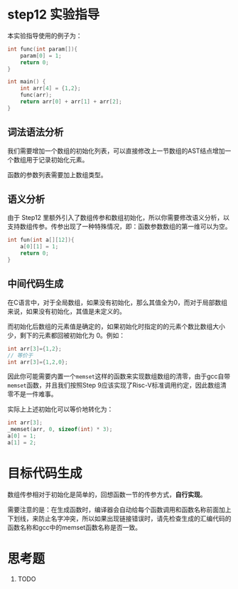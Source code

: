 # step12 实验指导

本实验指导使用的例子为：

```C++
int func(int param[]){
    param[0] = 1;
    return 0;
}

int main() { 
    int arr[4] = {1,2};
    func(arr);
    return arr[0] + arr[1] + arr[2];
}
```

## 词法语法分析

我们需要增加一个数组的初始化列表，可以直接修改上一节数组的AST结点增加一个数组用于记录初始化元素。

函数的参数列表需要加上数组类型。

## 语义分析

由于 Step12 里额外引入了数组传参和数组初始化，所以你需要修改语义分析，以支持数组传参。传参出现了一种特殊情况，即：函数参数数组的第一维可以为空。

```c++
int fun(int a[][12]){
	a[0][1] = 1;
    return 0;
}
```

## 中间代码生成

在C语言中，对于全局数组，如果没有初始化，那么其值全为0，而对于局部数组来说，如果没有初始化，其值是未定义的。

而初始化后数组的元素值是确定的，如果初始化时指定的的元素个数比数组大小少，剩下的元素都回被初始化为  0。例如：

```c
int arr[3]={1,2};
// 等价于
int arr[3]={1,2,0};
```

因此你可能需要内置一个`memset`这样的函数来实现数组数组的清零，由于gcc自带`memset`函数，并且我们按照Step 9应该实现了Risc-V标准调用约定，因此数组清零不是一件难事。

实际上上述初始化可以等价地转化为：

```c++
int arr[3];
_memset(arr, 0, sizeof(int) * 3);
a[0] = 1;
a[1] = 2;
```

# 目标代码生成

数组传参相对于初始化是简单的，回想函数一节的传参方式，**自行实现**。

需要注意的是：在生成函数时，编译器会自动给每个函数调用和函数名称前面加上下划线，来防止名字冲突，所以如果出现链接错误时，请先检查生成的汇编代码的函数名称和gcc中的memset函数名称是否一致。

# 思考题

1. TODO
